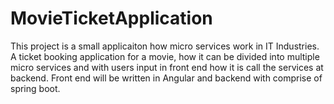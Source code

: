 # MovieTicketApplication

This project is a small applicaiton how micro services work in IT Industries. A ticket booking application for a movie, how it can be divided into multiple micro services and with users input in front end how it is call the services at backend. Front end will be written in Angular and backend with comprise of spring boot.

